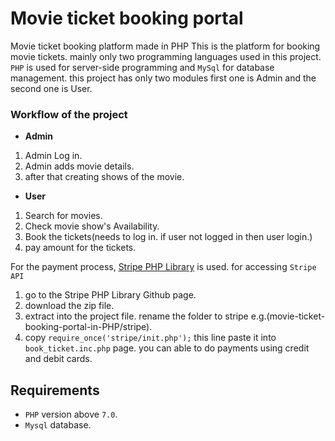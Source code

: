 # Movie ticket booking portal
Movie ticket booking platform made in PHP
This is the platform for booking movie tickets. mainly only two programming languages used in this project. `PHP` is used for server-side programming and `MySql` for database management. this project has only two modules first one is Admin and the second one is User.

### Workflow of the project
- **Admin**
1. Admin Log in.
1. Admin adds movie details.
1. after that creating shows of the movie.
- **User**
1. Search for movies.
1. Check movie show's Availability.
1. Book the tickets(needs to log in. if user not logged in then user login.)
1. pay amount for the tickets.

For the payment process, [Stripe PHP Library](https://github.com/stripe/stripe-php) is used. for accessing `Stripe API`

1. go to the Stripe PHP Library Github page.
1. download the zip file.
1. extract into the project file. rename the folder to stripe e.g.(movie-ticket-booking-portal-in-PHP/stripe).
1. copy `require_once('stripe/init.php');` this line paste it into `book_ticket.inc.php` page.
you can able to do payments using credit and debit cards.

## Requirements
- `PHP` version above `7.0`.
- `Mysql` database.
